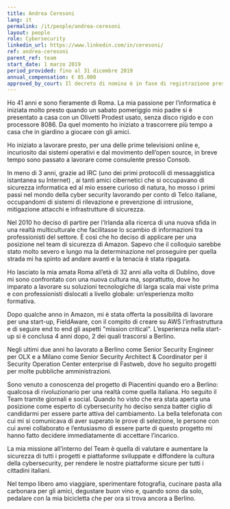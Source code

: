 ```yaml
---
title: Andrea Ceresoni
lang: it
permalink: /it/people/andrea-ceresoni
layout: people
role: Cybersecurity 
linkedin_url: https://www.linkedin.com/in/ceresoni/
ref: andrea-ceresoni
parent_ref: team
start_date: 1 marzo 2019
period_provided: fino al 31 dicembre 2019
annual_compensation: € 85.000
approved_by_court: Il decreto di nomina è in fase di registrazione presso la Corte dei Conti
---
```

Ho 41 anni e sono fieramente di Roma. La mia passione per l’informatica è iniziata molto presto quando un sabato pomeriggio mio padre si è presentato a casa con un Olivetti Prodest usato, senza disco rigido e con processore 8086. Da quel momento ho iniziato a trascorrere più tempo a casa che in giardino a giocare con gli amici.

Ho iniziato a lavorare presto, per una delle prime televisioni online e, incuriosito dai sistemi operativi e dal movimento dell’open source, in breve tempo sono passato a lavorare come consulente presso Consob.

In meno di 3 anni, grazie ad IRC (uno dei primi protocolli di messaggistica istantanea su Internet) , ai tanti amici cibernetici che si occupavano di sicurezza informatica ed al mio essere curioso di natura, ho mosso i primi passi nel mondo della cyber security lavorando per conto di Telco italiane, occupandomi di sistemi di rilevazione e prevenzione di intrusione, mitigazione attacchi e infrastrutture di sicurezza. 

Nel 2010 ho deciso di partire per l’Irlanda alla ricerca di una nuova sfida in una realtà multiculturale che facilitasse lo scambio di informazioni tra professionisti del settore. È così che ho deciso di applicare per una posizione nel team di sicurezza di Amazon. Sapevo che il colloquio sarebbe stato molto severo e lungo ma la determinazione nel proseguire per quella strada mi ha spinto ad andare avanti e la tenacia è stata ripagata.

Ho lasciato la mia amata Roma all’età di 32 anni alla volta di Dublino, dove mi sono confrontato con una nuova cultura ma, soprattutto, dove ho imparato a lavorare su soluzioni tecnologiche di larga scala mai viste prima e con professionisti dislocati a livello globale: un’esperienza molto formativa.

Dopo qualche anno in Amazon, mi è stata offerta la possibilità di lavorare per una start-up, FieldAware, con il compito di creare su AWS l’infrastruttura e di seguire end to end gli aspetti "mission critical". L’esperienza nella start-up si è conclusa 4 anni dopo, 2 dei quali trascorsi a Berlino. 

Negli ultimi due anni ho lavorato a Berlino come Senior Security Engineer per OLX e a Milano come Senior Security Architect & Coordinator per il Security Operation Center enterprise di Fastweb, dove ho seguito progetti per molte pubbliche amministrazioni.

Sono venuto a conoscenza del progetto di Piacentini quando ero a Berlino: qualcosa di rivoluzionario per una realtà come quella italiana. Ho seguito il Team tramite giornali e social.
Quando ho visto che era stata aperta una posizione come esperto di cybersecurity ho deciso senza batter ciglio di candidarmi per essere parte attiva del cambiamento. La bella telefonata con cui mi si comunicava di aver superato le prove di selezione, le persone con cui avrei collaborato e l’entusiasmo di essere parte di questo progetto mi hanno fatto decidere immediatamente di accettare l’incarico. 

La mia missione all’interno del Team è quella di valutare e aumentare la sicurezza di tutti i progetti e piattaforme sviluppate e diffondere la cultura della cybersecurity, per rendere le nostre piattaforme sicure per tutti i cittadini italiani. 

Nel tempo libero amo viaggiare, sperimentare fotografia, cucinare pasta alla carbonara per gli amici, degustare buon vino e, quando sono da solo, pedalare con la mia bicicletta che per ora si trova ancora a Berlino.
